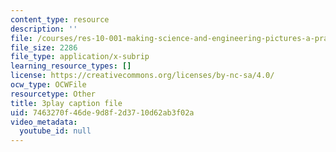 ```yaml
---
content_type: resource
description: ''
file: /courses/res-10-001-making-science-and-engineering-pictures-a-practical-guide-to-presenting-your-work-spring-2016/7463270f46de9d8f2d3710d62ab3f02a_qE0eHhe6muY.srt
file_size: 2286
file_type: application/x-subrip
learning_resource_types: []
license: https://creativecommons.org/licenses/by-nc-sa/4.0/
ocw_type: OCWFile
resourcetype: Other
title: 3play caption file
uid: 7463270f-46de-9d8f-2d37-10d62ab3f02a
video_metadata:
  youtube_id: null
---
```

